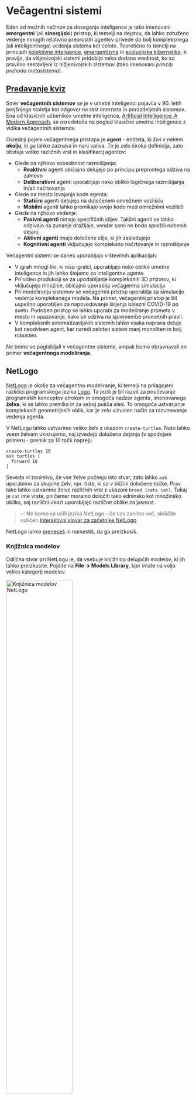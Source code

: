 <!--
CO_OP_TRANSLATOR_METADATA:
{
  "original_hash": "1ddf651d7681b4449f9d09ea3b17911e",
  "translation_date": "2025-08-25T23:25:56+00:00",
  "source_file": "lessons/6-Other/23-MultiagentSystems/README.md",
  "language_code": "sl"
}
-->
# Večagentni sistemi

Eden od možnih načinov za doseganje inteligence je tako imenovani **emergentni** (ali **sinergijski**) pristop, ki temelji na dejstvu, da lahko združeno vedenje mnogih relativno preprostih agentov privede do bolj kompleksnega (ali inteligentnega) vedenja sistema kot celote. Teoretično to temelji na principih [kolektivne inteligence](https://en.wikipedia.org/wiki/Collective_intelligence), [emergentizma](https://en.wikipedia.org/wiki/Global_brain) in [evolucijske kibernetike](https://en.wikipedia.org/wiki/Global_brain), ki pravijo, da višjenivojski sistemi pridobijo neko dodano vrednost, ko so pravilno sestavljeni iz nižjenivojskih sistemov (tako imenovani *princip prehoda metasistema*).

## [Predavanje kviz](https://red-field-0a6ddfd03.1.azurestaticapps.net/quiz/123)

Smer **večagentnih sistemov** se je v umetni inteligenci pojavila v 90. letih prejšnjega stoletja kot odgovor na rast interneta in porazdeljenih sistemov. Ena od klasičnih učbenikov umetne inteligence, [Artificial Intelligence: A Modern Approach](https://en.wikipedia.org/wiki/Artificial_Intelligence:_A_Modern_Approach), se osredotoča na pogled klasične umetne inteligence z vidika večagentnih sistemov.

Osrednji pojem večagentnega pristopa je **agent** - entiteta, ki živi v nekem **okolju**, ki ga lahko zaznava in nanj vpliva. To je zelo široka definicija, zato obstaja veliko različnih vrst in klasifikacij agentov:

* Glede na njihovo sposobnost razmišljanja:
   - **Reaktivni** agenti običajno delujejo po principu preprostega odziva na zahtevo
   - **Deliberativni** agenti uporabljajo neko obliko logičnega razmišljanja in/ali načrtovanja
* Glede na mesto izvajanja kode agenta:
   - **Statični** agenti delujejo na določenem omrežnem vozlišču
   - **Mobilni** agenti lahko premikajo svojo kodo med omrežnimi vozlišči
* Glede na njihovo vedenje:
   - **Pasivni agenti** nimajo specifičnih ciljev. Takšni agenti se lahko odzivajo na zunanje dražljaje, vendar sami ne bodo sprožili nobenih dejanj.
   - **Aktivni agenti** imajo določene cilje, ki jih zasledujejo
   - **Kognitivni agenti** vključujejo kompleksno načrtovanje in razmišljanje

Večagentni sistemi se danes uporabljajo v številnih aplikacijah:

* V igrah mnogi liki, ki niso igralci, uporabljajo neko obliko umetne inteligence in jih lahko štejemo za inteligentne agente
* Pri video produkciji se za upodabljanje kompleksnih 3D prizorov, ki vključujejo množice, običajno uporablja večagentna simulacija
* Pri modeliranju sistemov se večagentni pristop uporablja za simulacijo vedenja kompleksnega modela. Na primer, večagentni pristop je bil uspešno uporabljen za napovedovanje širjenja bolezni COVID-19 po svetu. Podoben pristop se lahko uporabi za modeliranje prometa v mestu in opazovanje, kako se odziva na spremembe prometnih pravil.
* V kompleksnih avtomatizacijskih sistemih lahko vsaka naprava deluje kot neodvisen agent, kar naredi celoten sistem manj monoliten in bolj robusten.

Ne bomo se poglabljali v večagentne sisteme, ampak bomo obravnavali en primer **večagentnega modeliranja**.

## NetLogo

[NetLogo](https://ccl.northwestern.edu/netlogo/) je okolje za večagentno modeliranje, ki temelji na prilagojeni različici programskega jezika [Logo](https://en.wikipedia.org/wiki/Logo_(programming_language)). Ta jezik je bil razvit za poučevanje programskih konceptov otrokom in omogoča nadzor agenta, imenovanega **želva**, ki se lahko premika in za seboj pušča sled. To omogoča ustvarjanje kompleksnih geometrijskih oblik, kar je zelo vizualen način za razumevanje vedenja agenta.

V NetLogu lahko ustvarimo veliko želv z ukazom `create-turtles`. Nato lahko vsem želvam ukazujemo, naj izvedejo določena dejanja (v spodnjem primeru - premik za 10 točk naprej):

```
create-turtles 10
ask turtles [
  forward 10
]
```

Seveda ni zanimivo, če vse želve počnejo isto stvar, zato lahko `ask` uporabimo za skupine želv, npr. tiste, ki so v bližini določene točke. Prav tako lahko ustvarimo želve različnih *vrst* z ukazom `breed [cats cat]`. Tukaj je `cat` ime vrste, pri čemer moramo določiti tako edninsko kot množinsko obliko, saj različni ukazi uporabljajo različne oblike za jasnost.

> ✅ Ne bomo se učili jezika NetLogo - če vas zanima več, obiščite odličen [Interaktivni slovar za začetnike NetLogo](https://ccl.northwestern.edu/netlogo/bind/).

NetLogo lahko [preneseš](https://ccl.northwestern.edu/netlogo/download.shtml) in namestiš, da ga preizkusiš.

### Knjižnica modelov

Odlična stvar pri NetLogu je, da vsebuje knjižnico delujočih modelov, ki jih lahko preizkusite. Pojdite na **File → Models Library**, kjer imate na voljo veliko kategorij modelov.

<img alt="Knjižnica modelov NetLogo" src="images/NetLogo-ModelLib.png" width="60%"/>

> Posnetek zaslona knjižnice modelov avtorja Dmitry Soshnikov

Odprite enega od modelov, na primer **Biology → Flocking**.

### Glavna načela

Ko odprete model, vas program pripelje na glavni zaslon NetLogo. Tukaj je primer modela, ki opisuje populacijo volkov in ovc ob omejenih virih (trava).

![Glavni zaslon NetLogo](../../../../../translated_images/NetLogo-Main.32653711ec1a01b3cab22ec0b148e64193d0b979b055285bef329d5e3d6958c5.sl.png)

> Posnetek zaslona avtorja Dmitry Soshnikov

Na tem zaslonu lahko vidite:

* Odsek **Interface**, ki vsebuje:
  - Glavno polje, kjer živijo vsi agenti
  - Različne kontrole: gumbe, drsnike itd.
  - Grafe, ki jih lahko uporabite za prikaz parametrov simulacije
* Zavihek **Code**, ki vsebuje urejevalnik, kjer lahko pišete program NetLogo

V večini primerov ima vmesnik gumb **Setup**, ki inicializira stanje simulacije, in gumb **Go**, ki začne izvajanje. Ti gumbi so obdelani z ustreznimi obdelovalci v kodi, ki izgledajo takole:

```
to go [
...
]
```

Svet NetLogo sestavljajo naslednji objekti:

* **Agenti** (želve), ki se lahko premikajo po polju in nekaj počnejo. Agente ukazujete z uporabo sintakse `ask turtles [...]`, pri čemer se koda v oklepajih izvaja za vse agente v *načinu želve*.
* **Zaplate** so kvadratna območja polja, na katerih živijo agenti. Lahko se sklicujete na vse agente na isti zaplati ali spreminjate barve zaplat in nekatere druge lastnosti. Prav tako lahko `ask patches`, da nekaj naredijo.
* **Opazovalec** je edinstven agent, ki nadzoruje svet. Vsi obdelovalci gumbov se izvajajo v *načinu opazovalca*.

> ✅ Lepota večagentnega okolja je v tem, da se koda, ki se izvaja v načinu želve ali zaplate, izvaja hkrati za vse agente vzporedno. Tako lahko z malo kode in programiranjem vedenja posameznega agenta ustvarite kompleksno vedenje celotnega simulacijskega sistema.

### Jata

Kot primer večagentnega vedenja si oglejmo **[jato](https://en.wikipedia.org/wiki/Flocking_(behavior))**. Jata je kompleksen vzorec, ki je zelo podoben načinu letenja jate ptic. Ko jih opazujete, lahko pomislite, da sledijo nekakšnemu kolektivnemu algoritmu ali da imajo neko obliko *kolektivne inteligence*. Vendar pa to kompleksno vedenje nastane, ko vsak posamezen agent (v tem primeru *ptica*) opazuje le nekaj drugih agentov na kratki razdalji in sledi trem preprostim pravilom:

* **Poravnava** - usmerja se proti povprečni smeri sosednjih agentov
* **Kohezija** - poskuša se usmeriti proti povprečni poziciji sosedov (*dolgo razdaljna privlačnost*)
* **Ločitev** - ko se preveč približa drugim pticam, se poskuša oddaljiti (*kratko razdaljna odbojnost*)

Lahko zaženete primer jate in opazujete vedenje. Prav tako lahko prilagodite parametre, kot so *stopnja ločitve* ali *vidno polje*, ki določa, kako daleč lahko vsaka ptica vidi. Upoštevajte, da če zmanjšate vidno polje na 0, vse ptice postanejo slepe in jata preneha delovati. Če zmanjšate ločitev na 0, se vse ptice zberejo v ravno črto.

> ✅ Preklopite na zavihek **Code** in preverite, kje so v kodi implementirana tri pravila jate (poravnava, kohezija in ločitev). Opazite, kako se sklicujemo le na tiste agente, ki so v vidnem polju.

### Drugi modeli za ogled

Obstaja še nekaj zanimivih modelov, ki jih lahko preizkusite:

* **Art → Fireworks** prikazuje, kako lahko ognjemet štejemo za kolektivno vedenje posameznih ognjenih tokov
* **Social Science → Traffic Basic** in **Social Science → Traffic Grid** prikazujeta model mestnega prometa v 1D in 2D mreži z ali brez semaforjev. Vsak avto v simulaciji sledi naslednjim pravilom:
   - Če je prostor pred njim prazen - pospeši (do določene največje hitrosti)
   - Če vidi oviro pred seboj - zavira (in lahko prilagodite, kako daleč voznik vidi)
* **Social Science → Party** prikazuje, kako se ljudje združujejo na koktajl zabavi. Lahko najdete kombinacijo parametrov, ki vodi do najhitrejšega povečanja sreče skupine.

Kot lahko vidite iz teh primerov, so večagentne simulacije lahko zelo uporaben način za razumevanje vedenja kompleksnega sistema, sestavljenega iz posameznikov, ki sledijo enakim ali podobnim logikam. Uporabljajo se lahko tudi za nadzor virtualnih agentov, kot so [NPC-ji](https://en.wikipedia.org/wiki/NPC) v računalniških igrah ali agenti v 3D animiranih svetovih.

## Deliberativni agenti

Zgoraj opisani agenti so zelo preprosti in se odzivajo na spremembe v okolju z uporabo neke vrste algoritma. Takšni agenti so **reaktivni agenti**. Vendar pa lahko včasih agenti razmišljajo in načrtujejo svoja dejanja, v tem primeru jih imenujemo **deliberativni**.

Tipičen primer bi bil osebni agent, ki prejme navodilo od človeka, naj rezervira počitniški paket. Predpostavimo, da na internetu obstaja veliko agentov, ki mu lahko pomagajo. Moral bi stopiti v stik z drugimi agenti, da preveri, kateri leti so na voljo, kakšne so cene hotelov za različne datume, in poskusiti izpogajati najboljšo ceno. Ko je načrt počitnic dokončan in potrjen s strani lastnika, lahko nadaljuje z rezervacijo.

Za to potrebujejo agenti **komunikacijo**. Za uspešno komunikacijo potrebujejo:

* Nekatere **standardne jezike za izmenjavo znanja**, kot sta [Knowledge Interchange Format](https://en.wikipedia.org/wiki/Knowledge_Interchange_Format) (KIF) in [Knowledge Query and Manipulation Language](https://en.wikipedia.org/wiki/Knowledge_Query_and_Manipulation_Language) (KQML). Ti jeziki so zasnovani na podlagi [teorije govornih dejanj](https://en.wikipedia.org/wiki/Speech_act).
* Ti jeziki morajo vključevati tudi nekatere **protokole za pogajanja**, ki temeljijo na različnih **vrstah dražb**.
* **Skupno ontologijo**, ki jo uporabljajo, da se sklicujejo na iste koncepte in poznajo njihov pomen
* Način za **odkrivanje**, kaj lahko različni agenti naredijo, prav tako na podlagi neke vrste ontologije

Deliberativni agenti so veliko bolj kompleksni kot reaktivni, saj se ne odzivajo le na spremembe v okolju, ampak morajo tudi *sprožiti* dejanja. Ena od predlaganih arhitektur za deliberativne agente je tako imenovani agent Verovanje-Želja-Namera (BDI):

* **Verovanja** tvorijo niz znanja o agentovem okolju. Lahko so strukturirana kot baza znanja ali niz pravil, ki jih agent lahko uporabi v določeni situaciji v okolju.
* **Želje** določajo, kaj agent želi narediti, tj. njegove cilje. Na primer, cilj osebnega asistenta zgoraj je rezervirati počitnice, cilj hotelskega agenta pa je maksimirati dobiček.
* **Namere** so specifična dejanja, ki jih agent načrtuje za dosego svojih ciljev. Dejanja običajno spremenijo okolje in povzročijo komunikacijo z drugimi agenti.

Na voljo so nekatere platforme za gradnjo večagentnih sistemov, kot je [JADE](https://jade.tilab.com/). [Ta članek](https://arxiv.org/ftp/arxiv/papers/2007/2007.08961.pdf) vsebuje pregled večagentnih platform skupaj s kratko zgodovino večagentnih sistemov in njihovimi različnimi scenariji uporabe.

## Zaključek

Večagentni sistemi lahko zavzamejo zelo različne oblike in se uporabljajo v številnih različnih aplikacijah. 
Vsi se osredotočajo na preprostejše vedenje posameznega agenta in dosežejo bolj kompleksno vedenje celotnega sistema zaradi **sinergijskega učinka**.

## 🚀 Izziv

Prenesite to lekcijo v resnični svet in poskusite zasnovati večagentni sistem, ki lahko reši določen problem. Kaj bi na primer moral narediti večagentni sistem za optimizacijo poti šolskega avtobusa? Kako bi lahko deloval v pekarni?

## [Kviz po predavanju](https://red-field-0a6ddfd03.1.azurestaticapps.net/quiz/223)

## Pregled in samostojno učenje

Preglejte uporabo tovrstnih sistemov v industriji. Izberite področje, kot je proizvodnja ali industrija video iger, in odkrijte, kako se večagentni sistemi lahko uporabljajo za reševanje edinstvenih problemov.

## [Naloga NetLogo](assignment.md)

**Omejitev odgovornosti**:  
Ta dokument je bil preveden z uporabo storitve AI za prevajanje [Co-op Translator](https://github.com/Azure/co-op-translator). Čeprav si prizadevamo za natančnost, vas prosimo, da upoštevate, da lahko avtomatizirani prevodi vsebujejo napake ali netočnosti. Izvirni dokument v njegovem maternem jeziku je treba obravnavati kot avtoritativni vir. Za ključne informacije priporočamo profesionalni človeški prevod. Ne prevzemamo odgovornosti za morebitne nesporazume ali napačne razlage, ki bi nastale zaradi uporabe tega prevoda.